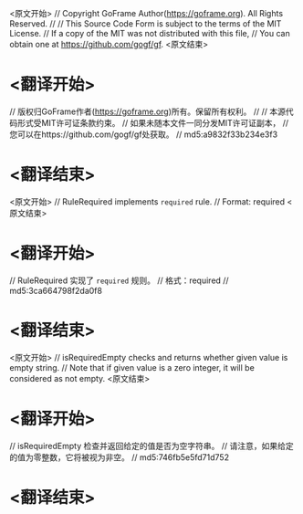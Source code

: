 
<原文开始>
// Copyright GoFrame Author(https://goframe.org). All Rights Reserved.
//
// This Source Code Form is subject to the terms of the MIT License.
// If a copy of the MIT was not distributed with this file,
// You can obtain one at https://github.com/gogf/gf.
<原文结束>

# <翻译开始>
// 版权归GoFrame作者(https://goframe.org)所有。保留所有权利。
//
// 本源代码形式受MIT许可证条款约束。
// 如果未随本文件一同分发MIT许可证副本，
// 您可以在https://github.com/gogf/gf处获取。
// md5:a9832f33b234e3f3
# <翻译结束>


<原文开始>
// RuleRequired implements `required` rule.
// Format: required
<原文结束>

# <翻译开始>
// RuleRequired 实现了 `required` 规则。
// 格式：required
// md5:3ca664798f2da0f8
# <翻译结束>


<原文开始>
// isRequiredEmpty checks and returns whether given value is empty string.
// Note that if given value is a zero integer, it will be considered as not empty.
<原文结束>

# <翻译开始>
// isRequiredEmpty 检查并返回给定的值是否为空字符串。
// 请注意，如果给定的值为零整数，它将被视为非空。
// md5:746fb5e5fd71d752
# <翻译结束>

